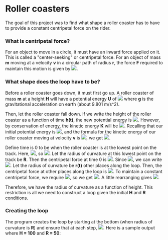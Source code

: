 # Roller coasters
The goal of this project was to find what shape a roller coaster has to have to provide a constant centripetal force on the rider.

### What is centripetal force?
For an object to move in a circle, it must have an inward force applied on it. 
This is called a "center-seeking" or centripetal force. 
For an object of mass **m** moving at a velocity **v** in a circular path of radius **r**, the force **F** required to maintain this motion is given by <img src="https://render.githubusercontent.com/render/math?math=F = \frac{mv^2}{r}">.

### What shape does the loop have to be?
Before a roller coaster goes down, it must first go up. 
A roller coaster of mass **m** at a height **H** will have a potential energy **U** of <img src="https://render.githubusercontent.com/render/math?math=U = mgH"> where **g** is the gravitational acceleration on earth (about 9.801 m/s^2).

Then, let the roller coaster fall down. 
If we write the height of the roller coaster as a function of time **h(t)**, the new potential energy is <img src="https://render.githubusercontent.com/render/math?math=U(t) = mgh(t)">. 
However, by conservation of energy, the kinetic energy **K** will be <img src="https://render.githubusercontent.com/render/math?math=K = U_i - U(t)">. 
Recalling that our initial potential energy is <img src="https://render.githubusercontent.com/render/math?math=U_i = mgH">, and the formula for the kinetic energy of our roller coaster moving at velocity **v** is <img src="https://render.githubusercontent.com/render/math?math=K = \frac{1}{2}mv^2">, we get <img src="https://render.githubusercontent.com/render/math?math=K(t) = mgH - mgh(t) = \frac{1}{2}mv^2">. 

Define time is 0 to be when the roller coaster is at the lowest point on the track. 
Here, <img src="https://render.githubusercontent.com/render/math?math=U(t) = 0">, so <img src="https://render.githubusercontent.com/render/math?math=K = mgH">. 
Let the radius of curvature at this lowest point on the track be **R**. 
Then the centripetal force at time 0 is <img src="https://render.githubusercontent.com/render/math?math=F_{centripetal}(0) = \frac{mv^2}{R}">. 
Since <img src="https://render.githubusercontent.com/render/math?math=K = \frac{1}{2}mv^2">, we can write <img src="https://render.githubusercontent.com/render/math?math=F_{centripetal}(0) = \frac{2K(0)}{R} = \frac{2mgH}{R}">. 
Let the radius of curvature be **r(t)** other places along the loop. 
Then, the centripetal force at other places along the loop is <img src="https://render.githubusercontent.com/render/math?math=F_{centripetal}(t) = \frac{2K(t)}{r(t)} = \frac{2[mgH - mgh(t)]}{r(t)}">. 
To maintain a constant centripetal force, we require <img src="https://render.githubusercontent.com/render/math?math=F_{centripetal}(0) = F_{centripetal}(t)">, so we get <img src="https://render.githubusercontent.com/render/math?math=\frac{2mgH}{R} = \frac{2[mgH - mgh(t)]}{r(t)}">. 
A little rearranging gives <img src="https://render.githubusercontent.com/render/math?math=r(t) = \frac{R[H - h(t)]}{H}">. 

Therefore, we have the radius of curvature as a function of height. 
This restriction is all we need to construct a loop given the initial **H** and **R** conditions. 

### Creating the loop
The program creates the loop by starting at the bottom (when radius of curvature is **R**) and ensure that at each step, <img src="https://render.githubusercontent.com/render/math?math=r = \frac{R[H - h]}{H}">. Here is a sample output where **H = 100** and **R = 50**:

